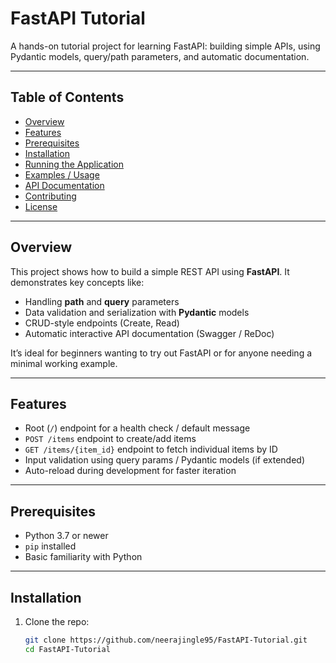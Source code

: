 # FastAPI Tutorial

A hands-on tutorial project for learning FastAPI: building simple APIs, using Pydantic models, query/path parameters, and automatic documentation.

---

## Table of Contents

- [Overview](#overview)  
- [Features](#features)  
- [Prerequisites](#prerequisites)  
- [Installation](#installation)  
- [Running the Application](#running-the-application)  
- [Examples / Usage](#examples--usage)  
- [API Documentation](#api-documentation)  
- [Contributing](#contributing)  
- [License](#license)  

---

## Overview

This project shows how to build a simple REST API using **FastAPI**. It demonstrates key concepts like:

- Handling **path** and **query** parameters  
- Data validation and serialization with **Pydantic** models  
- CRUD-style endpoints (Create, Read)  
- Automatic interactive API documentation (Swagger / ReDoc)  

It’s ideal for beginners wanting to try out FastAPI or for anyone needing a minimal working example.

---

## Features

- Root (`/`) endpoint for a health check / default message  
- `POST /items` endpoint to create/add items  
- `GET /items/{item_id}` endpoint to fetch individual items by ID  
- Input validation using query params / Pydantic models (if extended)  
- Auto-reload during development for faster iteration  

---

## Prerequisites

- Python 3.7 or newer  
- `pip` installed  
- Basic familiarity with Python  

---

## Installation

1. Clone the repo:  
   ```bash
   git clone https://github.com/neerajingle95/FastAPI-Tutorial.git
   cd FastAPI-Tutorial
